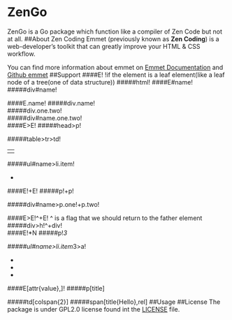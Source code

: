 ZenGo
=====
ZenGo is a Go package which function like a compiler of Zen Code but not at all.
##About Zen Coding
Emmet (previously known as **Zen Coding**) is a web-developer’s toolkit that can greatly improve your HTML & CSS workflow.

You can find more information about emmet on [Emmet Documentation](http://docs.emmet.io/) and [Github emmet](https://github.com/emmetio/emmet)
##Support
####E!
!if the element is a leaf element(like a leaf node of a tree(one of data structure))
#####html!
	<html></html>
####E#name!
#####div#name!
	<div id="name"></div>
####E.name!
#####div.name!
	<div class="name"></div>
#####div.one.two!
	<div class="one two"></div>
#####div#name.one.two!
	<div id="name" class="one two"></div>
####E>E!
#####head>p!
	<head>
	    <p></p>
	</head>
#####table>tr>td!
	<table>
		<tr>
    		<td></td>
		</tr>
	</table>
#####ul#name>li.item!
	<ul id="name">
    	<li class="item"></li>
	</ul>
####E!+E!
#####p!+p!
	<p></p>
	<p></p>
#####div#name>p.one!+p.two!
	<div id="name">
    	<p class="one"></p>
    	<p class="two"></p>
	</div>
####E>E!^+E!
^ is a flag that we should return to the father element
#####div>h!^+div!
	<div>
		<h></h>
	</div>
	<div></div>
####E!*N
#####p!*3
	<p></p>
	<p></p>
	<p></p>
#####ul#name>li.item*3>a!
	<ul id="name">
    	<li class="item">
    		<a></a>
    	</li>
    	<li class="item">
    		<a></a>
    	</li>
    	<li class="item">
    		<a></a>
    	</li>
	</ul>
####E[attr{value},]!
#####p[title]
	<p title=""></p>
#####td[colspan{2}]
	<td colspan="2"></td>
#####span[title{Hello},rel]
	<span title="Hello" rel=""></span>
##Usage
##License
The package is under GPL2.0 license found int the [LICENSE](https://github.com/sakeven/ZenGo/blob/master/LICENSE) file.